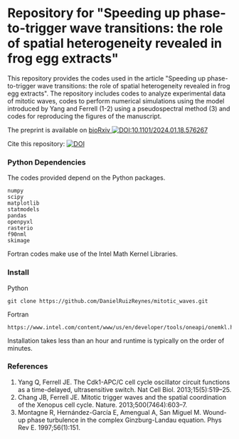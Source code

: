 # Repository for "Speeding up phase-to-trigger wave transitions: the role of spatial heterogeneity revealed in frog egg extracts"

This repository provides the codes used in the article "Speeding up phase-to-trigger wave transitions: the role of spatial heterogeneity revealed in frog egg extracts". The repository includes codes to analyze experimental data of mitotic waves, codes to perform numerical simulations using the model introduced by Yang and Ferrell (1-2) using a pseudospectral method (3) and codes for reproducing the figures of the manuscript.

The preprint is available on [bioRxiv ](https://www.biorxiv.org/content/10.1101/2024.01.18.576267)[![DOI:10.1101/2024.01.18.576267](http://img.shields.io/badge/DOI-10.1101/2024.01.18.576267-000000.svg)](https://doi.org/10.1101/2024.01.18.576267)

Cite this repository: [![DOI](https://zenodo.org/badge/DOI/10.5281/zenodo.10583185.svg)](https://doi.org/10.5281/zenodo.10583185)

### Python Dependencies
The codes provided depend on the Python packages.

```
numpy
scipy
matplotlib
statmodels
pandas
openpyxl
rasterio
f90nml
skimage
```
Fortran codes make use of the Intel Math Kernel Libraries.

### Install
Python
```
git clone https://github.com/DanielRuizReynes/mitotic_waves.git
```
Fortran
```
https://www.intel.com/content/www/us/en/developer/tools/oneapi/onemkl.html
```
Installation takes less than an hour and runtime is typically on the order of minutes.

### References
1. Yang Q, Ferrell JE. The Cdk1-APC/C cell cycle oscillator circuit functions as a time-delayed, ultrasensitive switch. Nat Cell Biol. 2013;15(5):519–25. 
2. Chang JB, Ferrell JE. Mitotic trigger waves and the spatial coordination of the Xenopus cell cycle. Nature. 2013;500(7464):603–7.
3. Montagne R, Hernández-García E, Amengual A, San Miguel M. Wound-up phase turbulence in the complex Ginzburg-Landau equation. Phys Rev E. 1997;56(1):151.
